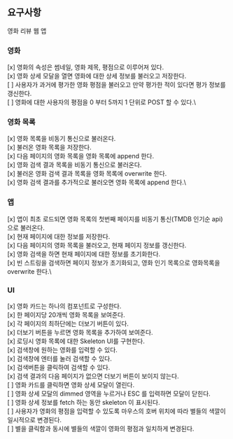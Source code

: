 ## 요구사항

영화 리뷰 웹 앱

### 영화

[x] 영화의 속성은 썸네일, 영화 제목, 평점으로 이루어져 있다.\
[x] 영화 상세 모달을 열면 영화에 대한 상세 정보를 불러오고 저장한다.\
[ ] 사용자가 과거에 평가한 영화 평점을 불러오고 만약 평가한 적이 있다면 평가 정보를 갱신한다.\
[ ] 영화에 대한 사용자의 평점을 0 부터 5까지 1 단위로 POST 할 수 있다.\

### 영화 목록

[x] 영화 목록을 비동기 통신으로 불러온다.\
[x] 불러온 영화 목록을 저장한다.\
[x] 다음 페이지의 영화 목록을 영화 목록에 append 한다. \
[x] 영화 검색 결과 목록을 비동기 통신으로 불러온다.\
[x] 불러온 영화 검색 결과 목록을 영화 목록에 overwrite 한다.\
[x] 영화 검색 결과를 추가적으로 불러오면 영화 목록에 append 한다.\

### 앱

[x] 앱이 최초 로드되면 영화 목록의 첫번째 페이지를 비동기 통신(TMDB 인기순 api)으로 불러온다.\
[x] 현재 페이지에 대한 정보를 저장한다.\
[x] 다음 페이지의 영화 목록을 불러오고, 현재 페이지 정보를 갱신한다.\
[x] 영화 검색을 하면 현재 페이지에 대한 정보를 초기화한다.\
[x] 빈 스트링을 검색하면 페이지 정보가 초기화되고, 영화 인기 목록으로 영화목록을 overwrite 한다.\

### UI

[x] 영화 카드는 하나의 컴포넌트로 구성한다.\
[x] 한 페이지당 20개씩 영화 목록을 보여준다.\
[x] 각 페이지의 최하단에는 더보기 버튼이 있다.\
[x] 더보기 버튼을 누르면 영화 목록을 추가하여 보여준다.\
[x] 로딩시 영화 목록에 대한 Skeleton UI를 구현한다.\
[x] 검색창에 원하는 영화를 입력할 수 있다.\
[x] 검색창에 엔터를 눌러 검색할 수 있다.\
[x] 검색버튼을 클릭하여 검색할 수 있다.\
[x] 검색 결과의 다음 페이지가 없으면 더보기 버튼이 보이지 않는다.\
[ ] 영화 카드를 클릭하면 영화 상세 모달이 열린다.\
[ ] 영화 상세 모달의 dimmed 영역을 누르거나 ESC 를 입력하면 모달이 닫힌다.\
[ ] 영화 상세 정보를 fetch 하는 동안 skeleton 이 표시된다.\
[ ] 사용자가 영화의 평점을 입력할 수 있도록 마우스의 호버 위치에 따라 별들의 색깔이 일시적으로 변경된다.\
[ ] 별을 클릭함과 동시에 별들의 색깔이 영화의 평점과 일치하게 변경된다.
